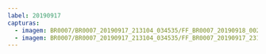 ```yaml
---
label: 20190917
capturas:
  - imagem: BR0007/BR0007_20190917_213104_034535/FF_BR0007_20190918_002627_709_0313600.fits_maxpixel.jpg
  - imagem: BR0007/BR0007_20190917_213104_034535/FF_BR0007_20190917_231024_786_0177408.fits_maxpixel.jpg
---
```

